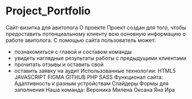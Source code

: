 # Project_Portfolio
Сайт-визитка для авитолога
О проекте
Проект создан для того, чтобы предоставить потенциальному клиенту всю основную информацию о работе авитолога. С помощью сайта пользователь может:
- познакомиться с главой и составом команды
- увидеть наглядные результаты работы с предыдущими клиентами
- прочитать отзывы и оставить свой
- оставить заявку на аудит
Использованные технологии:
HTML5
JAVASCRIPT
FIGMA
GITHUB
PHP
SASS
Функционал сайта:
Адаптивность к разным устройствам
Слайдеры
Формы для заполнения
Наша команда:
Вероника
Милена
Оксана
Яна
Ира
